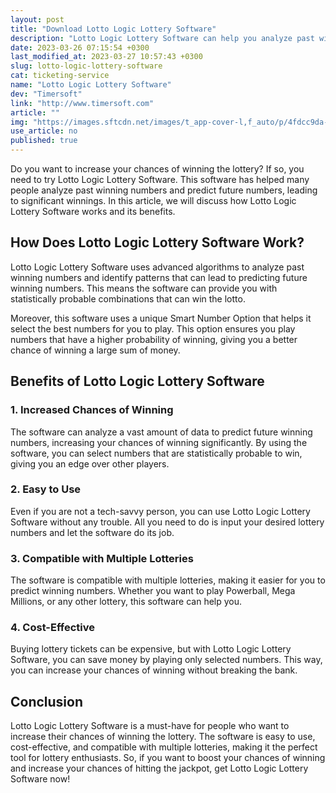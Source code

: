 ```yaml
---
layout: post
title: "Download Lotto Logic Lottery Software"
description: "Lotto Logic Lottery Software can help you analyze past winning numbers, predict future numbers, and increase your chances of winning big in the lottery."
date: 2023-03-26 07:15:54 +0300
last_modified_at: 2023-03-27 10:57:43 +0300
slug: lotto-logic-lottery-software
cat: ticketing-service
name: "Lotto Logic Lottery Software"
dev: "Timersoft"
link: "http://www.timersoft.com"
article: ""
img: "https://images.sftcdn.net/images/t_app-cover-l,f_auto/p/4fdcc9da-9b2e-11e6-897b-00163ec9f5fa/3300839473/lotto-logic-lottery-software-screenshot.png"
use_article: no
published: true
---
```

Do you want to increase your chances of winning the lottery? If so, you need to try Lotto Logic Lottery Software. This software has helped many people analyze past winning numbers and predict future numbers, leading to significant winnings. In this article, we will discuss how Lotto Logic Lottery Software works and its benefits.

## How Does Lotto Logic Lottery Software Work?

Lotto Logic Lottery Software uses advanced algorithms to analyze past winning numbers and identify patterns that can lead to predicting future winning numbers. This means the software can provide you with statistically probable combinations that can win the lotto.

Moreover, this software uses a unique Smart Number Option that helps it select the best numbers for you to play. This option ensures you play numbers that have a higher probability of winning, giving you a better chance of winning a large sum of money.

## Benefits of Lotto Logic Lottery Software 

### 1. Increased Chances of Winning

The software can analyze a vast amount of data to predict future winning numbers, increasing your chances of winning significantly. By using the software, you can select numbers that are statistically probable to win, giving you an edge over other players.

### 2. Easy to Use 

Even if you are not a tech-savvy person, you can use Lotto Logic Lottery Software without any trouble. All you need to do is input your desired lottery numbers and let the software do its job.

### 3. Compatible with Multiple Lotteries

The software is compatible with multiple lotteries, making it easier for you to predict winning numbers. Whether you want to play Powerball, Mega Millions, or any other lottery, this software can help you.

### 4. Cost-Effective 

Buying lottery tickets can be expensive, but with Lotto Logic Lottery Software, you can save money by playing only selected numbers. This way, you can increase your chances of winning without breaking the bank.

## Conclusion

Lotto Logic Lottery Software is a must-have for people who want to increase their chances of winning the lottery. The software is easy to use, cost-effective, and compatible with multiple lotteries, making it the perfect tool for lottery enthusiasts. So, if you want to boost your chances of winning and increase your chances of hitting the jackpot, get Lotto Logic Lottery Software now!
